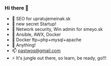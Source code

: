 ### Hi there 👋

<!--
**pastwos/pastwos** is a ✨ _special_ ✨ repository because its `README.md` (this file) appears on your GitHub profile.

Here are some ideas to get you started:

- 🔭 I’m currently working on ...
- 🌱 I’m currently learning ...
- 👯 I’m looking to collaborate on ...
- 🤔 I’m looking for help with ...
- 💬 Ask me about ...
- 📫 How to reach me: ...
- 😄 Pronouns: ...
- ⚡ Fun fact: ...
-->
- 🔭 SEO for upratujemeinak.sk
- 🔭 new secret Startup!
- 🔭 Network security, Win admin for smeyo.sk
- 🌱 Ansible, AWX, Docker
- 🤔 Docker ftp+php+mysql+apache
- 💬 Anything!
- 📫 pastwos@gmail.com
- ⚡ It's jungle out there, so learn, be ready, go!!!
